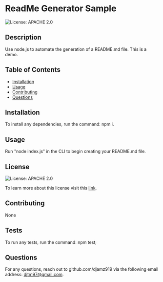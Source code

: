 # ReadMe Generator Sample
  ![License: APACHE 2.0](https://img.shields.io/badge/license-APACHE_2.0-green)

  ## Description
  Use node.js to automate the generation of a README.md file. This is a demo.

  ## Table of Contents
  * [Installation](#installation)
  * [Usage](#usage)
  * [Contributing](#contributing)
  * [Questions](#questions)
  
  ## Installation
  To install any dependencies, run the command: npm i.

  ## Usage
  Run "node index.js" in the CLI to begin creating your README.md file.
  
  ## License
  ![License: APACHE 2.0](https://img.shields.io/badge/license-APACHE_2.0-green)

  To learn more about this license visit this [link](https://opensource.org/licenses/Apache-2.0).
  
  ## Contributing
  None

  ## Tests
  To run any tests, run the command: npm test;

  ## Questions
  For any questions, reach out to github.com/djamz919 via the following email address: djtm97@gmail.com.
  